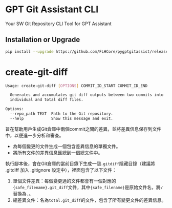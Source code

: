 # GPT Git Assistant CLI
Your SW Git Repository CLI Tool for GPT Assistant

## Installation or Upgrade

```sh
pip install --upgrade https://github.com/FLHCore/pygptgitassist/releases/download/0.0.1/gptgitassist-0.0.1-py3-none-any.whl
```

# create-git-diff

```bash
Usage: create-git-diff [OPTIONS] COMMIT_ID_START COMMIT_ID_END

  Generates and accumulates git diff outputs between two commits into
  individual and total diff files.

Options:
  --repo_path TEXT  Path to the Git repository.
  --help            Show this message and exit.
```

旨在幫助用戶生成Git倉庫中兩個commit之間的差異，並將差異信息保存到文件中，以便進一步分析和審查。

- 為每個變更的文件生成一個包含差異信息的單獨文件。
- 將所有文件的差異信息匯總到一個總文件中。

執行腳本後，會在Git倉庫的當前目錄下生成一個`.gitdiff`隱藏目錄（建議將 .gitdiff 加入 .gitignore 設定中），裡面包含了以下文件：

1. 單個文件差異：每個變更過的文件都會有一個對應的`{safe_filename}.git_diff`文件，其中`{safe_filename}`是原始文件名，將`/`替換為`.`。
2. 總差異文件：名為`total.git_diff`的文件，包含了所有變更文件的差異信息。
